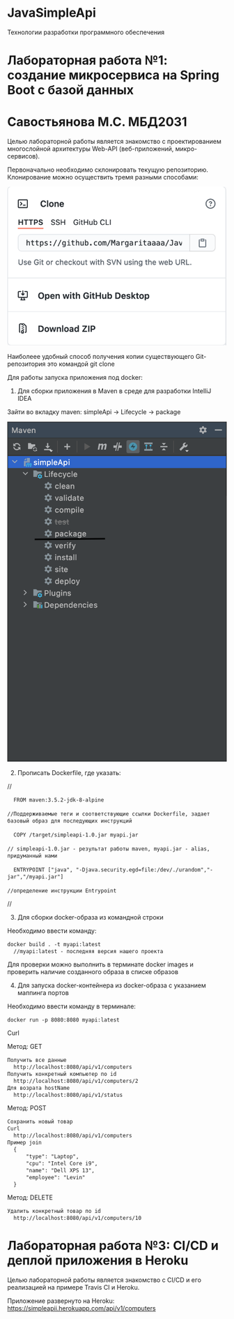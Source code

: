 # JavaSimpleApi
Технологии разработки программного обеспечения

# Лабораторная работа №1: создание микросервиса на Spring Boot с базой данных

# Савостьянова М.С. МБД2031

Целью лабораторной работы является знакомство с проектированием многослойной архитектуры Web-API (веб-приложений, микро-сервисов).

Первоначально необходимо склонировать текущую репозиторию. Клонирование можно осуществить тремя разными способами: 

![clone](https://github.com/Margaritaaaa/JavaSimpleApi/blob/main/clone.png)

Наиболеее удобный способ получения копии существующего Git-репозитория это командой git clone <url>



Для работы запуска приложения под docker:



1. Для сборки приложения в Maven в среде для разработки IntelliJ IDEA

Зайти во вкладку maven: simpleApi -> Lifecycle -> package

![maven](https://github.com/Margaritaaaa/JavaSimpleApi/blob/main/maven.png)
  
2. Прописать Dockerfile, где указать:

//

      FROM maven:3.5.2-jdk-8-alpine
      
    //Поддерживаемые теги и соответствующие ссылки Dockerfile, задает базовый образ для последующих инструкций
      
      COPY /target/simpleapi-1.0.jar myapi.jar 
      
    // simpleapi-1.0.jar - результат работы maven, myapi.jar - alias, придуманный нами
      
      ENTRYPOINT ["java", "-Djava.security.egd=file:/dev/./urandom","-jar","/myapi.jar"] 
      
    //определение инструкции Entrypoint

//

3. Для сборки docker-образа из командной строки 

Необходимо ввести команду: 

    docker build . -t myapi:latest
      //myapi:latest - последняя версия нашего проекта

Для проверки можно выполнить в терминате docker images и проверить наличие созданного образа в списке образов

4. Для запуска docker-контейнера из docker-образа с указанием маппинга портов

Необходимо ввести команду в терминале: 

    docker run -p 8080:8080 myapi:latest
  
Curl

Метод: GET
  
    Получить все данные 
      http://localhost:8080/api/v1/computers
    Получить конкретный компьютер по id
      http://localhost:8080/api/v1/computers/2
    Для возрата hostName
      http://localhost:8080/api/v1/status
    
Метод: POST

    Сохранить новый товар
    Curl 
      http://localhost:8080/api/v1/computers
    Пример join 
      {
          "type": "Laptop",
          "cpu": "Intel Core i9",
          "name": "Dell XPS 13",
          "employee": "Levin"
      }
       

Метод: DELETE
  
    Удалить конкретный товар по id
      http://localhost:8080/api/v1/computers/10
      
      
# Лабораторная работа №3: CI/CD и деплой приложения в Heroku

Целью лабораторной работы является знакомство с CI/CD и его реализацией на примере Travis CI и Heroku.

Приложение развернуто на Heroku: https://simpleapii.herokuapp.com/api/v1/computers
